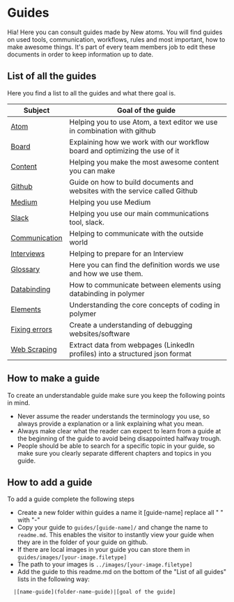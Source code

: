 # Guides

Hia! Here you can consult guides made by New atoms. You will find guides on used tools, communication, workflows, rules and most important, how to make awesome things. It's part of every team members job to edit these documents in order to keep information up to date.  

## List of all the guides

Here you find a list to all the guides and what there goal is.

|Subject |Goal of the guide              |
|--------|-----------------------------|
|[Atom](atom-guide)| Helping you to use Atom, a text editor we use in combination with github |
|[Board](board-guide) | Explaining how we work with our workflow board and optimizing the use of it  |
|[Content](board-guide)| Helping you make the most awesome content you can make|
|[Github](github-guide) | Guide on how to build documents and websites with the service called Github |
|[Medium](medium-guide)| Helping you use Medium |
|[Slack](slack-guide) | Helping you use our main communications tool, slack.
|[Communication](communicaiton-guide) | Helping to communicate with the outside world
|[Interviews](interview-guide) | Helping to prepare for an Interview
|[Glossary](glossary) |Here you can find the definition words we use and how we use them.
|[Databinding](databinding) | How to communicate between elements using databinding in polymer |
|[Elements](creating-elements) | Understanding the core concepts of coding in polymer |
|[Fixing errors](fixing-errors) | Create a understanding of debugging websites/software |
|[Web Scraping](web-scraping) | Extract data from webpages (LinkedIn profiles) into a structured json format |

## How to make a guide

To create an understandable guide make sure you keep the following points in mind.
* Never assume the reader understands the terminology you use, so always provide a explanation or a link explaining what you mean.
* Always make clear what the reader can expect to learn from a guide at the beginning of the guide to avoid being disappointed halfway trough.
* People should be able to search for a specific topic in your guide, so make sure you clearly separate different chapters and topics in you guide.

## How to add a guide

To add a guide complete the following steps
* Create a new folder within guides a name it [guide-name] replace all " " with "-"
* Copy your guide to `guides/[guide-name]/` and change the name to `readme.md`. This enables the visitor to instantly view your guide when they are in the folder of your guide on github.
* If there are local images in your guide you can store them in `guides/images/[your-image.filetype]`
* The path to your images is `../images/[your-image.filetype]`
* Add the guide to this readme.md on the bottom of the "List of all guides" lists in the following way:    

```
  |[name-guide](folder-name-guide)|[goal of the guide]
```
